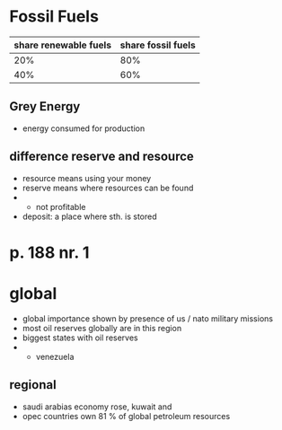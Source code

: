 # Fossil Fuels

| share renewable fuels | share fossil fuels |
| ----------- | ----------- |
| 20% | 80% | 
| 40% | 60% |

## Grey Energy
- energy consumed for production

## difference reserve and resource
- resource means using your money
- reserve means where resources can be found 
- - not profitable 
- deposit: a place where sth. is stored

# p. 188 nr. 1
# global
- global importance shown by presence of us / nato military missions
- most oil reserves globally are in this region 
- biggest states with oil reserves 
- - venezuela 

## regional 
- saudi arabias economy rose, kuwait and 
- opec countries own 81 % of global petroleum resources

